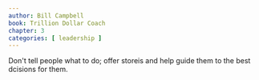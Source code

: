 ```yaml
---
author: Bill Campbell
book: Trillion Dollar Coach
chapter: 3
categories: [ leadership ]
---
```

Don't tell people what to do;
offer storeis and help guide them to the best dcisions for them.
